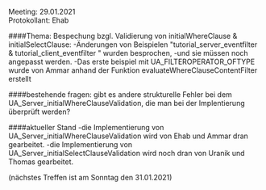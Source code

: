 Meeting: 29.01.2021  
Protokollant: Ehab

####Thema: Bespechung bzgl. Validierung von initialWhereClause & initialSelectClause:
    -Änderungen von Beispielen "tutorial_server_eventfilter & tutorial_client_eventfilter " wurden besprochen,
    -und sie müssen noch angepasst werden.
    -Das erste beispiel mit UA_FILTEROPERATOR_OFTYPE wurde von Ammar anhand  der Funktion evaluateWhereClauseContentFilter erstellt

####bestehende fragen:
gibt es andere strukturelle Fehler bei dem UA_Server_initialWhereClauseValidation, die man bei der Implentierung überprüft werden?
     

####aktueller Stand
-die Implementierung von UA_Server_initialWhereClauseValidation wird von Ehab und Ammar dran gearbeitet.
-die Implementierung von UA_Server_initialSelectClauseValidation wird noch dran von Uranik und Thomas gearbeitet.



(nächstes Treffen ist am Sonntag den 31.01.2021)